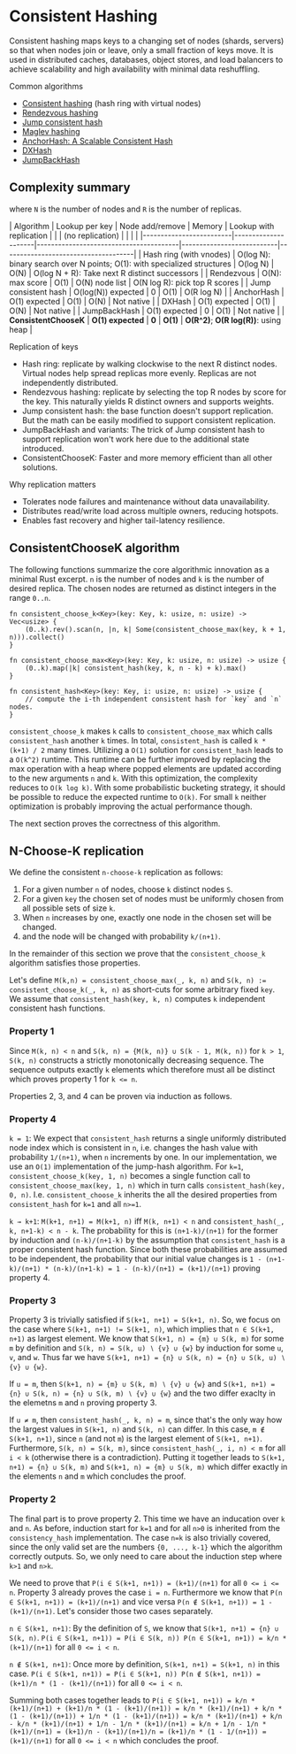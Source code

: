 # Consistent Hashing

Consistent hashing maps keys to a changing set of nodes (shards, servers) so that when nodes join or leave, only a small fraction of keys move. It is used in distributed caches, databases, object stores, and load balancers to achieve scalability and high availability with minimal data reshuffling.

Common algorithms
- [Consistent hashing](https://en.wikipedia.org/wiki/Consistent_hashing) (hash ring with virtual nodes)
- [Rendezvous hashing](https://en.wikipedia.org/wiki/Rendezvous_hashing)
- [Jump consistent hash](https://arxiv.org/pdf/1406.2294)
- [Maglev hashing](https://research.google/pubs/pub44824) 
- [AnchorHash: A Scalable Consistent Hash](https://arxiv.org/abs/1812.09674)
- [DXHash](https://arxiv.org/abs/2107.07930)
- [JumpBackHash](https://arxiv.org/abs/2403.18682)

## Complexity summary

where `N` is the number of nodes and `R` is the number of replicas.

| Algorithm               | Lookup per key      | Node add/remove                        | Memory                    | Lookup with replication             |
|                         | (no replication)    |                                        |                           |                                     |
|-------------------------|---------------------|----------------------------------------|---------------------------|-------------------------------------|
| Hash ring (with vnodes) | O(log N): binary search over N points; O(1): with specialized structures | O(log N) | O(N) | O(log N + R): Take next R distinct successors |
| Rendezvous              | O(N): max score     | O(1)                                   | O(N) node list            | O(N log R): pick top R scores       |
| Jump consistent hash    | O(log(N)) expected  | 0                                      | O(1)                      | O(R log N)                          |
| AnchorHash              | O(1) expected       | O(1)                                   | O(N)                      | Not native                          |
| DXHash                  | O(1) expected       | O(1)                                   | O(N)                      | Not native                          |
| JumpBackHash            | O(1) expected       | 0                                      | O(1)                      | Not native                          |
| **ConsistentChooseK**   | **O(1) expected**   | **0**                                  | **O(1)**                  | **O(R^2)**; **O(R log(R))**: using heap |

Replication of keys
- Hash ring: replicate by walking clockwise to the next R distinct nodes. Virtual nodes help spread replicas more evenly. Replicas are not independently distributed. 
- Rendezvous hashing: replicate by selecting the top R nodes by score for the key. This naturally yields R distinct owners and supports weights.
- Jump consistent hash: the base function doesn't support replication. But the math can be easily modified to support consistent replication.
- JumpBackHash and variants: The trick of Jump consistent hash to support replication won't work here due to the additional state introduced.
- ConsistentChooseK: Faster and more memory efficient than all other solutions.

Why replication matters
- Tolerates node failures and maintenance without data unavailability.
- Distributes read/write load across multiple owners, reducing hotspots.
- Enables fast recovery and higher tail-latency resilience.

## ConsistentChooseK algorithm

The following functions summarize the core algorithmic innovation as a minimal Rust excerpt.
`n` is the number of nodes and `k` is the number of desired replica.
The chosen nodes are returned as distinct integers in the range `0..n`.

```
fn consistent_choose_k<Key>(key: Key, k: usize, n: usize) -> Vec<usize> {
    (0..k).rev().scan(n, |n, k| Some(consistent_choose_max(key, k + 1, n))).collect()
}

fn consistent_choose_max<Key>(key: Key, k: usize, n: usize) -> usize {
    (0..k).map(|k| consistent_hash(key, k, n - k) + k).max()
}

fn consistent_hash<Key>(key: Key, i: usize, n: usize) -> usize {
    // compute the i-th independent consistent hash for `key` and `n` nodes.
}
```

`consistent_choose_k` makes `k` calls to `consistent_choose_max` which calls `consistent_hash` another `k` times.
In total, `consistent_hash` is called `k * (k+1) / 2` many times. Utilizing a `O(1)` solution for `consistent_hash` leads to a `O(k^2)` runtime.
This runtime can be further improved by replacing the max operation with a heap where popped elements are updated according to the new arguments `n` and `k`.
With this optimization, the complexity reduces to `O(k log k)`.
With some probabilistic bucketing strategy, it should be possible to reduce the expected runtime to `O(k)`.
For small `k` neither optimization is probably improving the actual performance though.

The next section proves the correctness of this algorithm.

## N-Choose-K replication

We define the consistent `n-choose-k` replication as follows:

1. For a given number `n` of nodes, choose `k` distinct nodes `S`.
2. For a given `key` the chosen set of nodes must be uniformly chosen from all possible sets of size `k`.
3. When `n` increases by one, exactly one node in the chosen set will be changed.
4. and the node will be changed with probability `k/(n+1)`.

In the remainder of this section we prove that the `consistent_choose_k` algorithm satisfies those properties.

Let's define `M(k,n) = consistent_choose_max(_, k, n)` and `S(k, n) := consistent_choose_k(_, k, n)` as short-cuts for some arbitrary fixed `key`.
We assume that `consistent_hash(key, k, n)` computes `k` independent consistent hash functions.

### Property 1

Since `M(k, n) < n` and `S(k, n) = {M(k, n)} ∪ S(k - 1, M(k, n))` for `k > 1`, `S(k, n)` constructs a strictly monotonically decreasing sequence. The sequence outputs exactly `k` elements which therefore must all be distinct which proves property 1 for `k <= n`.

Properties 2, 3, and 4 can be proven via induction as follows.

### Property 4

`k = 1`: We expect that `consistent_hash` returns a single uniformly distributed node index which is consistent in `n`, i.e. changes the hash value with probability `1/(n+1)`, when `n` increments by one. In our implementation, we use an `O(1)` implementation of the jump-hash algorithm. For `k=1`, `consistent_choose_k(key, 1, n)` becomes a single function call to `consistent_choose_max(key, 1, n)` which in turn calls `consistent_hash(key, 0, n)`. I.e. `consistent_choose_k` inherits the all the desired properties from `consistent_hash` for `k=1` and all `n>=1`.

`k → k+1`: `M(k+1, n+1) = M(k+1, n)` iff `M(k, n+1) < n` and `consistent_hash(_, k, n+1-k) < n - k`. The probability for this is `(n+1-k)/(n+1)` for the former by induction and `(n-k)/(n+1-k)` by the assumption that `consistent_hash` is a proper consistent hash function. Since both these probabilities are assumed to be independent, the probability that our initial value changes is `1 - (n+1-k)/(n+1) * (n-k)/(n+1-k) = 1 - (n-k)/(n+1) = (k+1)/(n+1)` proving property 4.

### Property 3

Property 3 is trivially satisfied if `S(k+1, n+1) = S(k+1, n)`. So, we focus on the case where `S(k+1, n+1) != S(k+1, n)`, which implies that `n ∈ S(k+1, n+1)` as largest element.
We know that `S(k+1, n) = {m} ∪ S(k, m)` for some `m` by definition and `S(k, n) = S(k, u) ∖ {v} ∪ {w}` by induction for some `u`, `v`, and `w`. Thus far we have `S(k+1, n+1) = {n} ∪ S(k, n) = {n} ∪ S(k, u) ∖ {v} ∪ {w}`.

If `u = m`, then `S(k+1, n) = {m} ∪ S(k, m) ∖ {v} ∪ {w}` and `S(k+1, n+1) = {n} ∪ S(k, n) = {n} ∪ S(k, m) ∖ {v} ∪ {w}` and the two differ exaclty in the elemetns `m` and `n` proving property 3.

If `u ≠ m`, then `consistent_hash(_, k, n) = m`, since that's the only way how the largest values in `S(k+1, n)` and `S(k, n)` can differ. In this case, `m ∉ S(k+1, n+1)`, since `n` (and not `m`) is the largest element of `S(k+1, n+1)`. Furthermore, `S(k, n) = S(k, m)`, since `consistent_hash(_, i, n) < m` for all `i < k` (otherwise there is a contradiction).
Putting it together leads to `S(k+1, n+1) = {n} ∪ S(k, m)` and `S(k+1, n) = {m} ∪ S(k, m)` which differ exactly in the elements `n` and `m` which concludes the proof.

### Property 2

The final part is to prove property 2. This time we have an inducation over `k` and `n`.
As before, induction start for `k=1` and for all `n>0` is inherited from the `consistency_hash` implementation. The case `n=k` is also trivially covered, since the only valid set are the numbers `{0, ..., k-1}` which the algorithm correctly outputs. So, we only need to care about the induction step where `k>1` and `n>k`.

We need to prove that `P(i ∈ S(k+1, n+1)) = (k+1)/(n+1)` for all `0 <= i <= n`. Property 3 already proves the case `i = n`. Furthermore we know that `P(n ∈ S(k+1, n+1)) = (k+1)/(n+1)` and vice versa  `P(n ∉ S(k+1, n+1)) = 1 - (k+1)/(n+1)`. Let's consider those two cases separately.

`n ∈ S(k+1, n+1)`: By the definition of `S`, we know that `S(k+1, n+1) = {n} ∪ S(k, n)`. `P(i ∈ S(k+1, n+1)) = P(i ∈ S(k, n)) P(n ∈ S(k+1, n+1)) = k/n * (k+1)/(n+1)` for all `0 <= i < n`.

`n ∉ S(k+1, n+1)`: Once more by definition, `S(k+1, n+1) = S(k+1, n)` in this case. `P(i ∈ S(k+1, n+1)) = P(i ∈ S(k+1, n)) P(n ∉ S(k+1, n+1)) = (k+1)/n * (1 - (k+1)/(n+1))` for all `0 <= i < n`.

Summing both cases together leads to `P(i ∈ S(k+1, n+1)) = k/n * (k+1)/(n+1) + (k+1)/n * (1 - (k+1)/(n+1)) = k/n * (k+1)/(n+1) + k/n * (1 - (k+1)/(n+1)) + 1/n * (1 - (k+1)/(n+1)) = k/n * (k+1)/(n+1) + k/n - k/n * (k+1)/(n+1) + 1/n - 1/n * (k+1)/(n+1) = k/n + 1/n - 1/n * (k+1)/(n+1) = (k+1)/n - (k+1)/(n+1)/n = (k+1)/n * (1 - 1/(n+1)) = (k+1)/(n+1)` for all `0 <= i < n` which concludes the proof.
